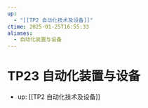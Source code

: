 ```yaml
---
up:
  - "[[TP2 自动化技术及设备]]"
ctime: 2025-01-25T16:55:33
aliases:
  - 自动化装置与设备
---
```


# TP23 自动化装置与设备

- up: [[TP2 自动化技术及设备]]
